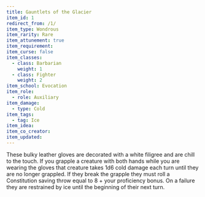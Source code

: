 ```yaml
---
title: Gauntlets of the Glacier
item_id: 1
redirect_from: /1/
item_type: Wondrous
item_rarity: Rare
item_attunement: true
item_requirement: 
item_curse: false
item_classes: 
  - class: Barbarian
    weight: 1
  - class: Fighter
    weight: 2
item_school: Evocation
item_role: 
  - role: Auxiliary 
item_damage: 
  - type: Cold
item_tags: 
  - tag: Ice
item_idea: 
item_co_creator: 
item_updated: 
---
```


These bulky leather gloves are decorated with a white filigree and are chill to the touch. If you grapple a creature with both hands while you are wearing the gloves that creature takes 1d6 cold damage each turn until they are no longer grappled. If they break the grapple they must roll a Constitution saving throw equal to 8 + your proficiency bonus. On a failure they are restrained by ice until the beginning of their next turn.
